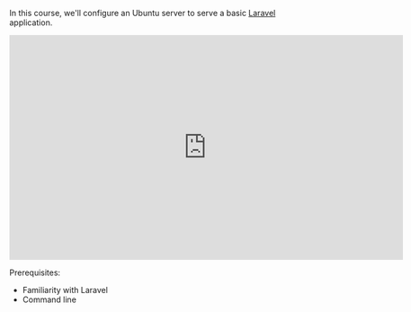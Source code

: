 In this course, we'll configure an Ubuntu server to serve a basic [Laravel](https://laravel.com) application. 

<iframe style="width: 700px;height: 400px;" src="https://www.youtube-nocookie.com/embed/IxEpXoSZMk0" frameborder="0" allow="accelerometer; autoplay; encrypted-media; gyroscope; picture-in-picture" allowfullscreen></iframe>

Prerequisites:
- Familiarity with Laravel
- Command line